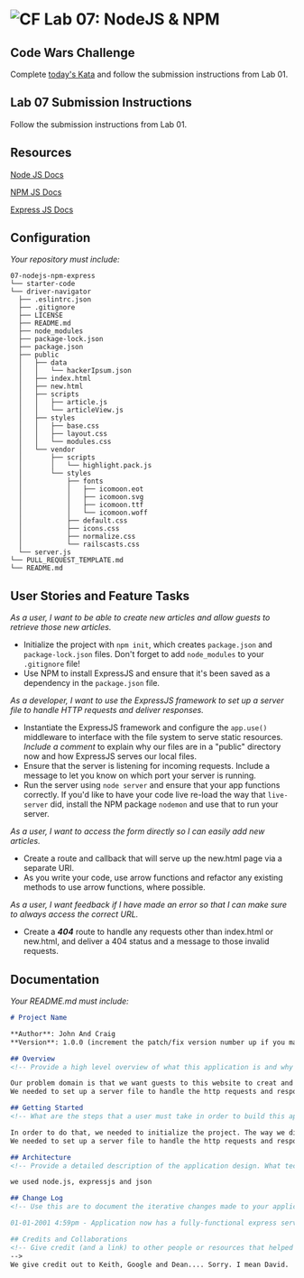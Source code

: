 ![CF](https://camo.githubusercontent.com/70edab54bba80edb7493cad3135e9606781cbb6b/687474703a2f2f692e696d6775722e636f6d2f377635415363382e706e67) Lab 07: NodeJS & NPM
===

## Code Wars Challenge

Complete [today's Kata](https://www.codewars.com/kata/disemvowel-trolls) and follow the submission instructions from Lab 01.

## Lab 07 Submission Instructions
Follow the submission instructions from Lab 01.

## Resources  
[Node JS Docs](https://nodejs.org/en/)

[NPM JS Docs](https://docs.npmjs.com/)

[Express JS Docs](http://expressjs.com/en/4x/api.html)

## Configuration
_Your repository must include:_

```
07-nodejs-npm-express
└── starter-code
└── driver-navigator
  ├── .eslintrc.json
  ├── .gitignore
  ├── LICENSE
  ├── README.md
  ├── node_modules
  ├── package-lock.json
  ├── package.json
  ├── public
  │   ├── data
  │   │   └── hackerIpsum.json
  │   ├── index.html
  │   ├── new.html
  │   ├── scripts
  │   │   ├── article.js
  │   │   └── articleView.js
  │   ├── styles
  │   │   ├── base.css
  │   │   ├── layout.css
  │   │   └── modules.css
  │   └── vendor
  │       ├── scripts
  │       │   └── highlight.pack.js
  │       └── styles
  │           ├── fonts
  │           │   ├── icomoon.eot
  │           │   ├── icomoon.svg
  │           │   ├── icomoon.ttf
  │           │   └── icomoon.woff
  │           ├── default.css
  │           ├── icons.css
  │           ├── normalize.css
  │           └── railscasts.css
  └── server.js
└── PULL_REQUEST_TEMPLATE.md
└── README.md
```

## User Stories and Feature Tasks

*As a user, I want to be able to create new articles and allow guests to retrieve those new articles.*

- Initialize the project with `npm init`, which creates `package.json` and `package-lock.json` files. Don't forget to add `node_modules` to your `.gitignore` file!
-  Use NPM to install ExpressJS and ensure that it's been saved as a dependency in the `package.json` file.

*As a developer, I want to use the ExpressJS framework to set up a server file to handle HTTP requests and deliver responses.*

- Instantiate the ExpressJS framework and configure the `app.use()` middleware to interface with the file system to serve static resources. *Include a comment* to explain why our files are in a "public" directory now and how ExpressJS serves our local files.
- Ensure that the server is listening for incoming requests. Include a message to let you know on which port your server is running.
- Run the server using `node server` and ensure that your app functions correctly. If you'd like to have your code live re-load the way that `live-server` did, install the NPM package `nodemon` and use that to run your server.

*As a user, I want to access the form directly so I can easily add new articles.*

- Create a route and callback that will serve up the new.html page via a separate URI.
- As you write your code, use arrow functions and refactor any existing methods to use arrow functions, where possible.

*As a user, I want feedback if I have made an error so that I can make sure to always access the correct URL.*

- Create a ***404*** route to handle any requests other than index.html or new.html, and deliver a 404 status and a message to those invalid requests.

## Documentation
_Your README.md must include:_

```md
# Project Name

**Author**: John And Craig
**Version**: 1.0.0 (increment the patch/fix version number up if you make more commits past your first submission)

## Overview
<!-- Provide a high level overview of what this application is and why you are building it, beyond the fact that it's an assignment for a Code Fellows 301 class. (i.e. What's your problem domain?) -->

Our problem domain is that we want guests to this website to creat and recieve articles. In order to do that, we needed to initialize the project. The way we did that was by using npm init which created package.json and package-lock.json and we had to add to the git ignore file with no modules. Once we did that, we used npm to install expressjs and then we saved that as a dependancy in our package.json.
We needed to set up a server file to handle the http requests and responses for html using expressjs. We had to configure the app.use middleware to interface with the file system to serve static resources. The next thing that we made was an app.listen to listen for incoming requests. Once we had the incoming request, we used the node server to ensure that our app was running correctly. We had to the create a route and a call back to server up the new page and refactor any existing methods into arraow functions. The last thing we did was make a 404 route to handle requests tht weren't related to our page.

## Getting Started
<!-- What are the steps that a user must take in order to build this app on their own machine and get it running? -->

In order to do that, we needed to initialize the project. The way we did that was by using npm init which created package.json and package-lock.json and we had to add to the git ignore file with no modules. Once we did that, we used npm to install expressjs and then we saved that as a dependancy in our package.json.
We needed to set up a server file to handle the http requests and responses for html using expressjs. We had to configure the app.use middleware to interface with the file system to serve static resources. The next thing that we made was an app.listen to listen for incoming requests. Once we had the incoming request, we used the node server to ensure that our app was running correctly. We had to the create a route and a call back to server up the new page and refactor any existing methods into arraow functions. The last thing we did was make a 404 route to handle requests tht weren't related to our page.

## Architecture
<!-- Provide a detailed description of the application design. What technologies (languages, libraries, etc) you're using, and any other relevant design information. -->

we used node.js, expressjs and json

## Change Log
<!-- Use this are to document the iterative changes made to your application as each feature is successfully implemented. Use time stamps. Here's an examples:

01-01-2001 4:59pm - Application now has a fully-functional express server, with GET and POST routes for the book resource.

## Credits and Collaborations
<!-- Give credit (and a link) to other people or resources that helped you build this application. -->
-->
We give credit out to Keith, Google and Dean.... Sorry. I mean David.

